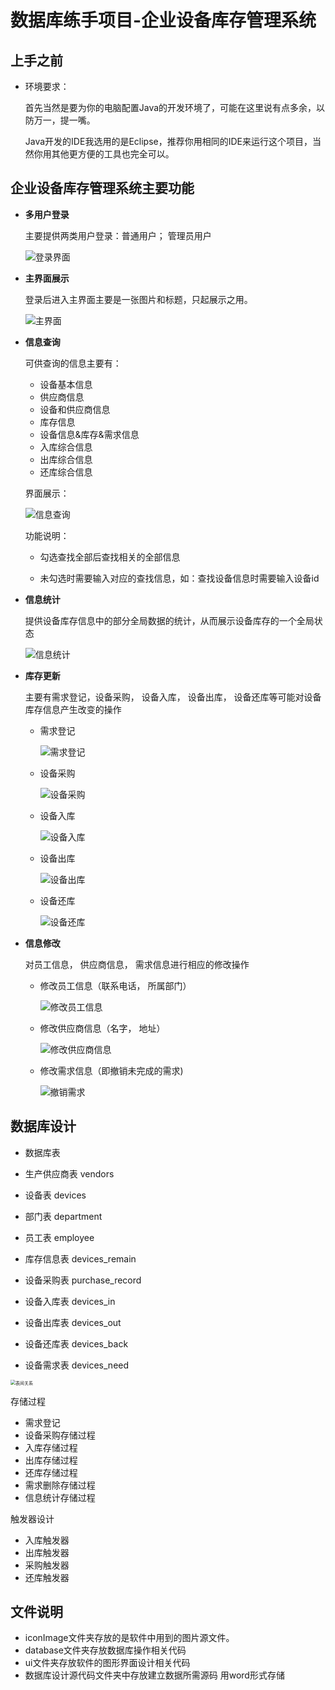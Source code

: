 # 数据库练手项目-企业设备库存管理系统	

## 上手之前

- 环境要求：

  首先当然是要为你的电脑配置Java的开发环境了，可能在这里说有点多余，以防万一，提一嘴。

  Java开发的IDE我选用的是Eclipse，推荐你用相同的IDE来运行这个项目，当然你用其他更方便的工具也完全可以。

## **企业设备库存管理系统主要功能**

- **多用户登录**

  主要提供两类用户登录：普通用户； 管理员用户

  ![登录界面](https://raw.githubusercontent.com/Moran-0/Java_Enterprise_Devices_ManageMent_System/master/Image/Snipaste_2023-01-13_12-15-36.png)



- **主界面展示**

  登录后进入主界面主要是一张图片和标题，只起展示之用。

  ![主界面](https://raw.githubusercontent.com/Moran-0/Java_Enterprise_Devices_ManageMent_System/master/Image/Snipaste_2023-01-13_12-19-04.png)

- **信息查询**

  可供查询的信息主要有：

  - 设备基本信息
  - 供应商信息
  - 设备和供应商信息
  - 库存信息
  - 设备信息&库存&需求信息
  - 入库综合信息
  - 出库综合信息
  - 还库综合信息

  界面展示：

  ![信息查询](https://raw.githubusercontent.com/Moran-0/Java_Enterprise_Devices_ManageMent_System/master/Image/Snipaste_2023-01-13_12-22-41.png)

  功能说明：

  - 勾选查找全部后查找相关的全部信息

  - 未勾选时需要输入对应的查找信息，如：查找设备信息时需要输入设备id

- **信息统计**

  提供设备库存信息中的部分全局数据的统计，从而展示设备库存的一个全局状态

  ![信息统计](https://raw.githubusercontent.com/Moran-0/Java_Enterprise_Devices_ManageMent_System/master/Image/Snipaste_2023-01-13_12-27-42.png)

- **库存更新**

  主要有需求登记，设备采购， 设备入库， 设备出库， 设备还库等可能对设备库存信息产生改变的操作

  - 需求登记

    ![需求登记](https://raw.githubusercontent.com/Moran-0/Java_Enterprise_Devices_ManageMent_System/master/Image/Snipaste_2023-01-13_12-30-41.png)

  - 设备采购

    ![设备采购](https://raw.githubusercontent.com/Moran-0/Java_Enterprise_Devices_ManageMent_System/master/Image/Snipaste_2023-01-13_12-31-19.png)

  - 设备入库

    ![设备入库](https://raw.githubusercontent.com/Moran-0/Java_Enterprise_Devices_ManageMent_System/master/Image/Snipaste_2023-01-13_12-32-01.png)

  - 设备出库

    ![设备出库](https://raw.githubusercontent.com/Moran-0/Java_Enterprise_Devices_ManageMent_System/master/Image/Snipaste_2023-01-13_12-32-38.png)

  - 设备还库

    ![设备还库](https://raw.githubusercontent.com/Moran-0/Java_Enterprise_Devices_ManageMent_System/master/Image/Snipaste_2023-01-13_12-34-00.png)

- **信息修改**

  对员工信息， 供应商信息， 需求信息进行相应的修改操作

  - 修改员工信息（联系电话， 所属部门）

    ![修改员工信息](https://raw.githubusercontent.com/Moran-0/Java_Enterprise_Devices_ManageMent_System/master/Image/Snipaste_2023-01-13_12-35-30.png)

  - 修改供应商信息（名字， 地址）

    ![修改供应商信息](https://raw.githubusercontent.com/Moran-0/Java_Enterprise_Devices_ManageMent_System/master/Image/Snipaste_2023-01-13_12-36-48.png)

  - 修改需求信息（即撤销未完成的需求)

    ![撤销需求](https://raw.githubusercontent.com/Moran-0/Java_Enterprise_Devices_ManageMent_System/master/Image/Snipaste_2023-01-13_12-39-00.png)

## **数据库设计**

- 数据库表

- 生产供应商表 vendors
- 设备表 devices
- 部门表 department
- 员工表 employee
- 库存信息表 devices_remain
- 设备采购表 purchase_record
- 设备入库表 devices_in
- 设备出库表 devices_out
- 设备还库表 devices_back
- 设备需求表 devices_need

<img src="https://raw.githubusercontent.com/Moran-0/Java_Enterprise_Devices_ManageMent_System/master/Image/Snipaste_2023-01-13_13-10-03.png" alt="表间关系" style="zoom:50%;" />

存储过程

- 需求登记
- 设备采购存储过程
- 入库存储过程
- 出库存储过程
- 还库存储过程
- 需求删除存储过程
- 信息统计存储过程

触发器设计

- 入库触发器
- 出库触发器
- 采购触发器
- 还库触发器

## **文件说明**

- iconImage文件夹存放的是软件中用到的图片源文件。
- database文件夹存放数据库操作相关代码
- ui文件夹存放软件的图形界面设计相关代码
- 数据库设计源代码文件夹中存放建立数据所需源码 用word形式存储